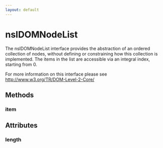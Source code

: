 ```yaml
---
layout: default
---
```


# nsIDOMNodeList #

The nsIDOMNodeList interface provides the abstraction of an ordered 
collection of nodes, without defining or constraining how this collection 
is implemented.
The items in the list are accessible via an integral index, starting from 0.

For more information on this interface please see 
http://www.w3.org/TR/DOM-Level-2-Core/


## Methods ##

### item ###

## Attributes ##

### length ###
